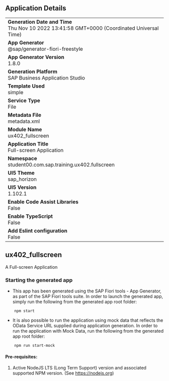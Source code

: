 ## Application Details
|               |
| ------------- |
|**Generation Date and Time**<br>Thu Nov 10 2022 13:41:58 GMT+0000 (Coordinated Universal Time)|
|**App Generator**<br>@sap/generator-fiori-freestyle|
|**App Generator Version**<br>1.8.0|
|**Generation Platform**<br>SAP Business Application Studio|
|**Template Used**<br>simple|
|**Service Type**<br>File|
|**Metadata File**<br>metadata.xml
|**Module Name**<br>ux402_fullscreen|
|**Application Title**<br>Full-screen Application|
|**Namespace**<br>student00.com.sap.training.ux402.fullscreen|
|**UI5 Theme**<br>sap_horizon|
|**UI5 Version**<br>1.102.1|
|**Enable Code Assist Libraries**<br>False|
|**Enable TypeScript**<br>False|
|**Add Eslint configuration**<br>False|

## ux402_fullscreen

A Full-screen Application

### Starting the generated app

-   This app has been generated using the SAP Fiori tools - App Generator, as part of the SAP Fiori tools suite.  In order to launch the generated app, simply run the following from the generated app root folder:

```
    npm start
```

- It is also possible to run the application using mock data that reflects the OData Service URL supplied during application generation.  In order to run the application with Mock Data, run the following from the generated app root folder:

```
    npm run start-mock
```

#### Pre-requisites:

1. Active NodeJS LTS (Long Term Support) version and associated supported NPM version.  (See https://nodejs.org)


